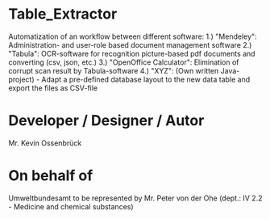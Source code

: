 # Table_Extractor
Automatization of an workflow between different software: 
1.) "Mendeley": Administration- and user-role based document management software
2.) "Tabula": OCR-software for recognition picture-based pdf documents and converting (csv, json, etc.) 
3.) "OpenOffice Calculator": Elimination of corrupt scan result by Tabula-software
4.) "XYZ": (Own written Java-project) - Adapt a pre-defined database layout to the new data table and export the files as CSV-file

# Developer / Designer / Autor
Mr. Kevin Ossenbrück

# On behalf of
Umweltbundesamt to be represented by Mr. Peter von der Ohe 
(dept.: IV 2.2 - Medicine and chemical substances)
